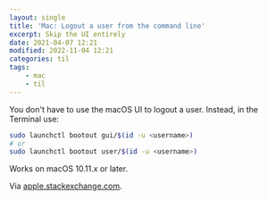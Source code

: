 ```yaml
---
layout: single
title: 'Mac: Logout a user from the command line'
excerpt: Skip the UI entirely
date: 2021-04-07 12:21
modified: 2022-11-04 12:21
categories: til
tags:
    - mac
    - til
---
```


You don't have to use the macOS UI to logout a user. Instead, in the Terminal use:

```bash
sudo launchctl bootout gui/$(id -u <username>)
# or
sudo launchctl bootout user/$(id -u <username>)
```

Works on macOS 10.11.x or later.

Via
[apple.stackexchange.com](https://apple.stackexchange.com/questions/126761/way-to-logout-a-user-from-the-command-line-in-os-x-10-9).
